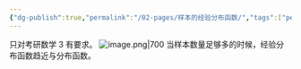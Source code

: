 ```yaml
---
{"dg-publish":true,"permalink":"/02-pages/样本的经验分布函数/","tags":["personal/blog","概率论","概念"]}
---
```


只对考研数学 3 有要求。
![image.png|700](https://yelanyanyu-img-bed.oss-cn-hangzhou.aliyuncs.com/img/blog/2024/06/20240621153958.png)
当样本数量足够多的时候，经验分布函数趋近与分布函数。